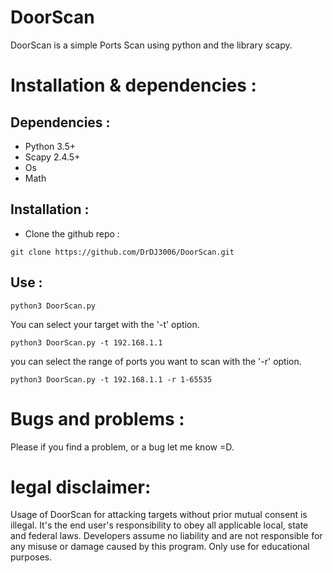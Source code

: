 

# DoorScan

DoorScan is a simple Ports Scan using python and the library scapy.


# Installation & dependencies :

## Dependencies :
- Python 3.5+
- Scapy 2.4.5+
- Os
- Math

## Installation :

- Clone the github repo : 
```
git clone https://github.com/DrDJ3006/DoorScan.git
```
## Use :
```
python3 DoorScan.py
```
You can select your target with the '-t' option.
```
python3 DoorScan.py -t 192.168.1.1
```
you can select the range of ports you want to scan with the '-r' option.
```
python3 DoorScan.py -t 192.168.1.1 -r 1-65535
```

# Bugs and problems : 
Please if you find a problem, or a bug let me know =D.
# legal disclaimer:
Usage of DoorScan for attacking targets without prior mutual consent is illegal. 
It's the end user's responsibility to obey all applicable local, state and federal laws. Developers assume no liability and are not responsible for any misuse or damage caused by this program. 
Only use for educational purposes.
